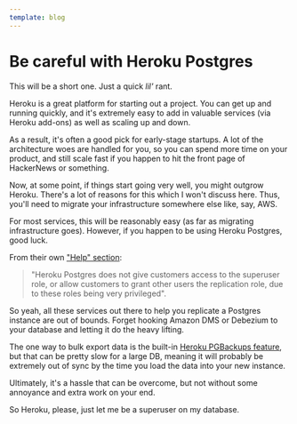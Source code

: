 ```yaml
---
template: blog
---
```


# Be careful with Heroku Postgres

This will be a short one. Just a quick _lil'_ rant.

Heroku is a great platform for starting out a project. You can get up and running quickly, and it's extremely easy to add in valuable services (via Heroku add-ons) as well as scaling up and down.

As a result, it's often a good pick for early-stage startups. A lot of the architecture woes are handled for you, so you can spend more time on your product, and still scale fast if you happen to hit the front page of HackerNews or something.

Now, at some point, if things start going very well, you might outgrow Heroku. There's a lot of reasons for this which I won't discuss here. Thus, you'll need to migrate your infrastructure somewhere else like, say, AWS.

For most services, this will be reasonably easy (as far as migrating infrastructure goes). However, if you happen to be using Heroku Postgres, good luck.

From their own ["Help" section](https://help.heroku.com/E10ZZ6IJ/why-can-t-i-use-third-party-tools-to-replicate-my-heroku-postgres-database-to-a-non-heroku-database):

> "Heroku Postgres does not give customers access to the superuser role, or allow customers to grant other users the replication role, due to these roles being very privileged".

So yeah, all these services out there to help you replicate a Postgres instance are out of bounds. Forget hooking Amazon DMS or Debezium to your database and letting it do the heavy lifting.

The one way to bulk export data is the built-in [Heroku PGBackups feature](https://devcenter.heroku.com/articles/heroku-postgres-backups), but that can be pretty slow for a large DB, meaning it will probably be extremely out of sync by the time you load the data into your new instance.

Ultimately, it's a hassle that can be overcome, but not without some annoyance and extra work on your end.

So Heroku, please, just let me be a superuser on my database.
